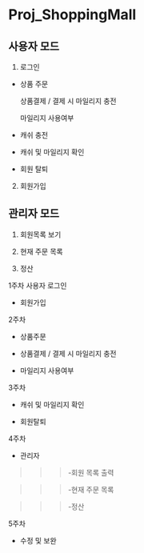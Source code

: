 Proj_ShoppingMall
=================

사용자 모드
-----------
1. 로그인

  * 상품 주문

    상품결제 / 결제 시 마일리지 충전

    마일리지 사용여부

  * 캐쉬 충전

  * 캐쉬 및 마일리지 확인

  * 회원 탈퇴

2. 회원가입

관리자 모드
-----------
1. 회원목록 보기

2. 현재 주문 목록

3. 정산

1주차 사용자 로그인

* 회원가입

2주차

* 상품주문

* 상품결제 / 결제 시 마일리지 충전

* 마일리지 사용여부

3주차

* 캐쉬 및 마일리지 확인

* 회원탈퇴

4주차

* 관리자

>>>-회원 목록 출력

>>>-현재 주문 목록

>>>-정산

5주차

* 수정 및 보완

